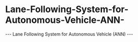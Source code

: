 # Lane-Following-System-for-Autonomous-Vehicle-ANN-
--- Lane Following System for Autonomous Vehicle (ANN) ---
